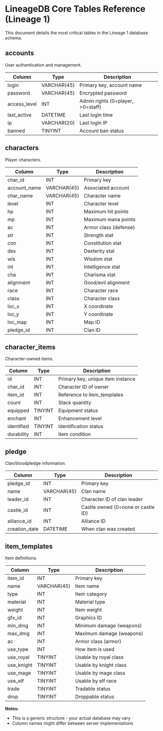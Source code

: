 # LineageDB Core Tables Reference (Lineage 1)

This document details the most critical tables in the Lineage 1 database schema.

## accounts

User authentication and management.

| Column | Type | Description |
|--------|------|-------------|
| login | VARCHAR(45) | Primary key, account name |
| password | VARCHAR(45) | Encrypted password |
| access_level | INT | Admin rights (0=player, >0=staff) |
| last_active | DATETIME | Last login time |
| ip | VARCHAR(20) | Last login IP |
| banned | TINYINT | Account ban status |

## characters

Player characters.

| Column | Type | Description |
|--------|------|-------------|
| char_id | INT | Primary key |
| account_name | VARCHAR(45) | Associated account |
| char_name | VARCHAR(45) | Character name |
| level | INT | Character level |
| hp | INT | Maximum hit points |
| mp | INT | Maximum mana points |
| ac | INT | Armor class (defense) |
| str | INT | Strength stat |
| con | INT | Constitution stat |
| dex | INT | Dexterity stat |
| wis | INT | Wisdom stat |
| int | INT | Intelligence stat |
| cha | INT | Charisma stat |
| alignment | INT | Good/evil alignment |
| race | INT | Character race |
| class | INT | Character class |
| loc_x | INT | X coordinate |
| loc_y | INT | Y coordinate |
| loc_map | INT | Map ID |
| pledge_id | INT | Clan ID |

## character_items

Character-owned items.

| Column | Type | Description |
|--------|------|-------------|
| id | INT | Primary key, unique item instance |
| char_id | INT | Character ID of owner |
| item_id | INT | Reference to item_templates |
| count | INT | Stack quantity |
| equipped | TINYINT | Equipment status |
| enchant | INT | Enhancement level |
| identified | TINYINT | Identification status |
| durability | INT | Item condition |

## pledge

Clan/bloodpledge information.

| Column | Type | Description |
|--------|------|-------------|
| pledge_id | INT | Primary key |
| name | VARCHAR(45) | Clan name |
| leader_id | INT | Character ID of clan leader |
| castle_id | INT | Castle owned (0=none or castle ID) |
| alliance_id | INT | Alliance ID |
| creation_date | DATETIME | When clan was created |

## item_templates

Item definitions.

| Column | Type | Description |
|--------|------|-------------|
| item_id | INT | Primary key |
| name | VARCHAR(45) | Item name |
| type | INT | Item category |
| material | INT | Material type |
| weight | INT | Item weight |
| gfx_id | INT | Graphics ID |
| min_dmg | INT | Minimum damage (weapons) |
| max_dmg | INT | Maximum damage (weapons) |
| ac | INT | Armor class (armor) |
| use_type | INT | How item is used |
| use_royal | TINYINT | Usable by royal class |
| use_knight | TINYINT | Usable by knight class |
| use_mage | TINYINT | Usable by mage class |
| use_elf | TINYINT | Usable by elf race |
| trade | TINYINT | Tradable status |
| drop | TINYINT | Droppable status |

**Notes:**
- This is a generic structure - your actual database may vary
- Column names might differ between server implementations